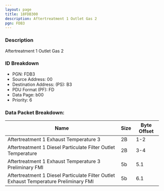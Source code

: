 ```yaml
---
layout: page
title: 18FDB300
description: Aftertreatment 1 Outlet Gas 2
pgn: FDB3
---
```


### Description

Aftertreatment 1 Outlet Gas 2

### ID Breakdown
* PGN: FDB3
* Source Address: 00
* Destination Address: (PS): B3
* PDU Format (PF): FD
* Data Page: b00
* Priority: 6
### Data Packet Breakdown:

| Name | Size | Byte Offset |
| ---- | ---- | ----------- |
| Aftertreatment 1 Exhaust Temperature 3 | 2B | 1-2 |
| Aftertreatment 1 Diesel Particulate Filter Outlet Temperature | 2B | 3-4 |
| Aftertreatment 1 Exhaust Temperature 3 Preliminary FMI | 5b | 5.1 |
| Aftertreatment 1 Diesel Particulate Filter Outlet Exhaust Temperature Preliminary FMI | 5b | 6.1 |
